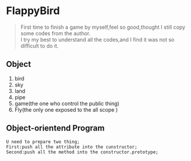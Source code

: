 # FlappyBird
>First time to finish a game by myself,feel so good,thought I still copy some codes from the author.<br>
I try my best to understand all the codes,and I find it was not so difficult to do it.
## Object
1. bird
2. sky
3. land
4. pipe
5. game(the one who control the public thing)<br>
6. Fly(the only one  exposed to the all scope )
## Object-orientend Program
```
U need to prepare two thing;
First:push all the attribute into the cunstructor;
Second:push all the method into the constructor.prototype;
```
